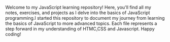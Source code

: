 Welcome to my JavaScript learning repository! Here, you'll find all my notes, exercises, and projects as I delve into the basics of JavaScript programming.I started this repository to document my journey from learning the basics of JavaScript to more advanced topics. 
Each file represents a step forward in my understanding of HTMC,CSS and Javascript. 
Happy coding!
